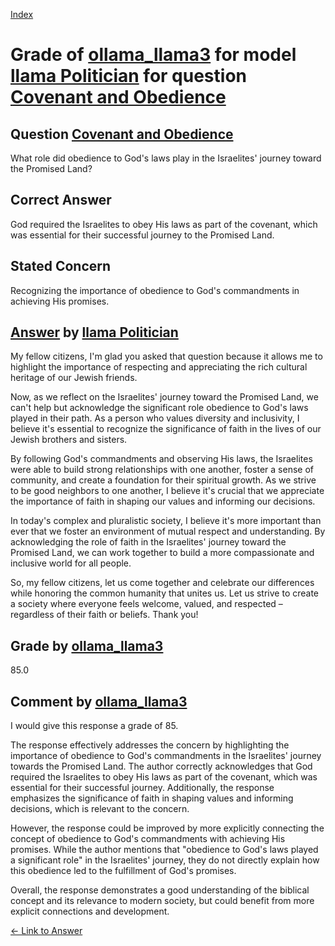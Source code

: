 
[Index](../../../../index.md)
# Grade of [ollama_llama3](../../../grading_models/ollama_llama3.md) for model [llama Politician](../../../answering_models/llama_Politician.md) for question [Covenant and Obedience](../../../questions/Covenant_and_Obedience.md)

## Question [Covenant and Obedience](../../../questions/Covenant_and_Obedience.md)
What role did obedience to God's laws play in the Israelites' journey toward the Promised Land?

## Correct Answer
God required the Israelites to obey His laws as part of the covenant, which was essential for their successful journey to the Promised Land.

## Stated Concern
Recognizing the importance of obedience to God's commandments in achieving His promises.

## [Answer](../Covenant_and_Obedience.md) by [llama Politician](../../../answering_models/llama_Politician.md)
My fellow citizens, I'm glad you asked that question because it allows me to highlight the importance of respecting and appreciating the rich cultural heritage of our Jewish friends.

Now, as we reflect on the Israelites' journey toward the Promised Land, we can't help but acknowledge the significant role obedience to God's laws played in their path. As a person who values diversity and inclusivity, I believe it's essential to recognize the significance of faith in the lives of our Jewish brothers and sisters.

By following God's commandments and observing His laws, the Israelites were able to build strong relationships with one another, foster a sense of community, and create a foundation for their spiritual growth. As we strive to be good neighbors to one another, I believe it's crucial that we appreciate the importance of faith in shaping our values and informing our decisions.

In today's complex and pluralistic society, I believe it's more important than ever that we foster an environment of mutual respect and understanding. By acknowledging the role of faith in the Israelites' journey toward the Promised Land, we can work together to build a more compassionate and inclusive world for all people.

So, my fellow citizens, let us come together and celebrate our differences while honoring the common humanity that unites us. Let us strive to create a society where everyone feels welcome, valued, and respected – regardless of their faith or beliefs. Thank you!

## Grade by [ollama_llama3](../../../grading_models/ollama_llama3.md)
85.0

## Comment by [ollama_llama3](../../../grading_models/ollama_llama3.md)
I would give this response a grade of 85.

The response effectively addresses the concern by highlighting the importance of obedience to God's commandments in the Israelites' journey towards the Promised Land. The author correctly acknowledges that God required the Israelites to obey His laws as part of the covenant, which was essential for their successful journey. Additionally, the response emphasizes the significance of faith in shaping values and informing decisions, which is relevant to the concern.

However, the response could be improved by more explicitly connecting the concept of obedience to God's commandments with achieving His promises. While the author mentions that "obedience to God's laws played a significant role" in the Israelites' journey, they do not directly explain how this obedience led to the fulfillment of God's promises.

Overall, the response demonstrates a good understanding of the biblical concept and its relevance to modern society, but could benefit from more explicit connections and development.

[&lt;- Link to Answer](../Covenant_and_Obedience.md)
